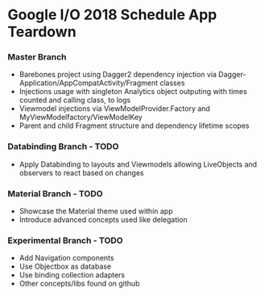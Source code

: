# Google I/O 2018 Schedule App Teardown

### Master Branch
- Barebones project using Dagger2 dependency injection via Dagger-Application/AppCompatActivity/Fragment classes
- Injections usage with singleton Analytics object outputing with times counted and calling class, to logs
- Viewmodel injections via ViewModelProvider.Factory and MyViewModelfactory/ViewModelKey
- Parent and child Fragment structure and dependency lifetime scopes

### Databinding Branch - TODO
- Apply Databinding to layouts and Viewmodels allowing LiveObjects and observers to react based on changes

### Material Branch - TODO
- Showcase the Material theme used within app
- Introduce advanced concepts used like delegation

### Experimental Branch - TODO
- Add Navigation components
- Use Objectbox as database
- Use binding collection adapters
- Other concepts/libs found on github
